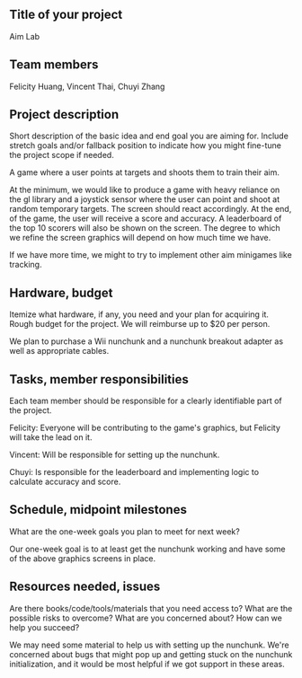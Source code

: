 ## Title of your project
Aim Lab

## Team members
Felicity Huang, Vincent Thai, Chuyi Zhang

## Project description
Short description of the basic idea and end goal you are aiming for. 
Include stretch goals and/or fallback position to indicate how you 
might fine-tune the project scope if needed.

A game where a user points at targets and shoots them to train their aim. 

At the minimum, we would like to produce a game with heavy reliance on the gl
library and a joystick sensor where the user can point and shoot at 
random temporary targets. The screen should react accordingly. At the end,
of the game, the user will receive a score and accuracy. A leaderboard of the 
top 10 scorers will also be shown on the screen. The degree to which
we refine the screen graphics will depend on how much time we have. 

If we have more time, we might to try to implement other aim minigames like
tracking. 

## Hardware, budget
Itemize what hardware, if any, you need and your plan for acquiring it.
Rough budget for the project. We will reimburse up to $20 per person.

We plan to purchase a Wii nunchunk and a nunchunk breakout adapter as well
as appropriate cables.

## Tasks, member responsibilities
Each team member should be responsible for a clearly identifiable part of the project.

Felicity: Everyone will be contributing to the game's graphics, but Felicity will
take the lead on it. 

Vincent: Will be responsible for setting up the nunchunk. 

Chuyi: Is responsible for the leaderboard and implementing logic to calculate accuracy and score. 

## Schedule, midpoint milestones
What are the one-week goals you plan to meet for next week?

Our one-week goal is to at least get the nunchunk working and have some of the above
graphics screens in place.

## Resources needed, issues
Are there books/code/tools/materials that you need access to? 
What are the possible risks to overcome? What are you concerned about? 
How can we help you succeed?

We may need some material to help us with setting up the nunchunk. We're concerned
about bugs that might pop up and getting stuck on the nunchunk initialization, and 
it would be most helpful if we got support in these areas. 


